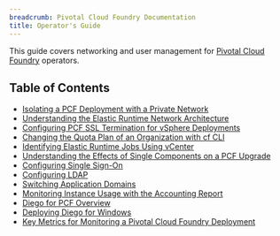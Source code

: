 ```yaml
---
breadcrumb: Pivotal Cloud Foundry Documentation
title: Operator's Guide
---
```


This guide covers networking and user management for [Pivotal Cloud Foundry](https://network.pivotal.io/products/pivotal-cf) operators.

<h2>Table of Contents</h2>

* [Isolating a PCF Deployment with a Private Network](./private-networks.html)
* [Understanding the Elastic Runtime Network Architecture](./er_network.html)
* [Configuring PCF SSL Termination for vSphere Deployments](./ssl-term.html)
* [Changing the Quota Plan of an Organization with cf CLI](./change-quota-plan.html)
* [Identifying Elastic Runtime Jobs Using vCenter](./id-jobs.html)
* [Understanding the Effects of Single Components on a PCF Upgrade](./single-component.html)
* [Configuring Single Sign-On](./sso.html)
* [Configuring LDAP](./ldap-uaa.html)
* [Switching Application Domains](./switching-domains.html)
* [Monitoring Instance Usage with the Accounting Report](./accounting-report.html)
* [Diego for PCF Overview](./diego-overview.html)
* [Deploying Diego  for Windows](./deploying-diego.html)
* [Key Metrics for Monitoring a Pivotal Cloud Foundry Deployment](./metrics.html)